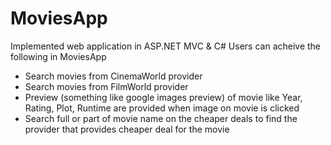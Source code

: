 # MoviesApp

Implemented web application in ASP.NET MVC & C#
Users can acheive the following in MoviesApp
  - Search movies from CinemaWorld provider
  - Search movies from FilmWorld provider
  - Preview (something like google images preview) of movie like Year, Rating, Plot, Runtime are provided when image on movie is clicked
  - Search full or part of movie name on the cheaper deals to find the provider that provides cheaper deal for the movie 
  
